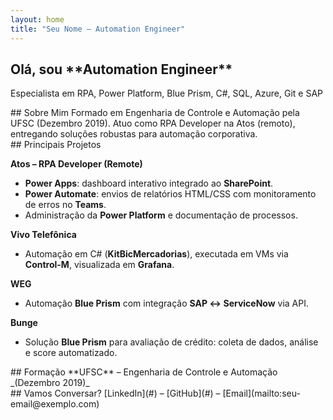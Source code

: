 ```yaml
---
layout: home
title: "Seu Nome — Automation Engineer"
---
```


<section class="hero">
  <h1>Olá, sou **Automation Engineer**</h1>
  <p>Especialista em RPA, Power Platform, Blue Prism, C#, SQL, Azure, Git e SAP</p>
</section>

<section id="about">
## Sobre Mim  
Formado em Engenharia de Controle e Automação pela UFSC (Dezembro 2019). Atuo como RPA Developer na Atos (remoto), entregando soluções robustas para automação corporativa.
</section>

<section id="projects">
## Principais Projetos

**Atos – RPA Developer (Remote)**  
- **Power Apps**: dashboard interativo integrado ao **SharePoint**.  
- **Power Automate**: envios de relatórios HTML/CSS com monitoramento de erros no **Teams**.  
- Administração da **Power Platform** e documentação de processos.

**Vivo Telefônica**  
- Automação em C# (**KitBicMercadorias**), executada em VMs via **Control-M**, visualizada em **Grafana**.

**WEG**  
- Automação **Blue Prism** com integração **SAP ↔ ServiceNow** via API.

**Bunge**  
- Solução **Blue Prism** para avaliação de crédito: coleta de dados, análise e score automatizado.

</section>

<section id="education">
## Formação  
**UFSC** – Engenharia de Controle e Automação _(Dezembro 2019)_
</section>

<section id="contact">
## Vamos Conversar?  
[LinkedIn](#) – [GitHub](#) – [Email](mailto:seu-email@exemplo.com)
</section>
